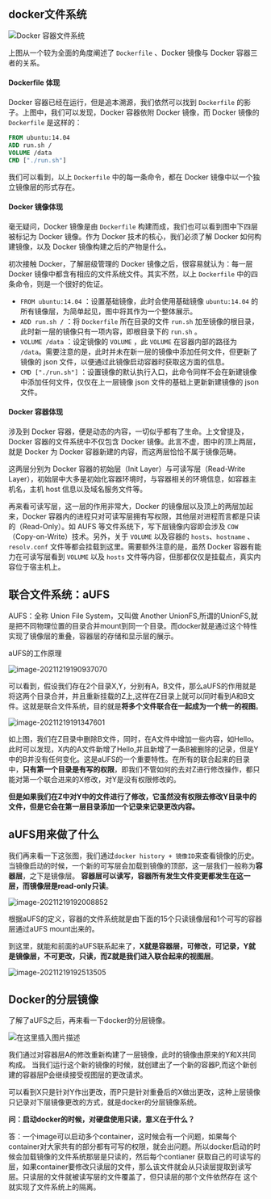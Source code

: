 ## docker文件系统

![Docker 容器文件系统](https://gitee.com/lzw657434763/pictures/raw/master/Blog/20211219193112.png)



上图从一个较为全面的角度阐述了 `Dockerfile` 、Docker 镜像与 Docker 容器三者的关系。

#### Dockerfile 体现

Docker 容器已经在运行，但是追本溯源，我们依然可以找到 `Dockerfile` 的影子。上图中，我们可以发现，Docker 容器依附 Docker 镜像，而 Docker 镜像的 `Dockerfile` 是这样的：

```dockerfile
FROM ubuntu:14.04
ADD run.sh /
VOLUME /data
CMD ["./run.sh"] 
```

我们可以看到，以上 `Dockerfile` 中的每一条命令，都在 Docker 镜像中以一个独立镜像层的形式存在。

#### Docker 镜像体现

毫无疑问，Docker 镜像是由 `Dockerfile` 构建而成，我们也可以看到图中下四层被标记为 Docker 镜像。作为 Docker 技术的核心，我们必须了解 Docker 如何构建镜像，以及 Docker 镜像构建之后的产物是什么。

初次接触 Docker，了解层级管理的 Docker 镜像之后，很容易就认为：每一层 Docker 镜像中都含有相应的文件系统文件。其实不然，以上 `Dockerfile` 中的四条命令，则是一个很好的佐证。

- `FROM ubuntu:14.04` ：设置基础镜像，此时会使用基础镜像 `ubuntu:14.04` 的所有镜像层，为简单起见，图中将其作为一个整体展示。
- `ADD run.sh /` ：将 `Dockerfile` 所在目录的文件 `run.sh` 加至镜像的根目录，此时新一层的镜像只有一项内容，即根目录下的 `run.sh` 。
- `VOLUME /data` ：设定镜像的 `VOLUME` ，此 `VOLUME` 在容器内部的路径为 `/data`。需要注意的是，此时并未在新一层的镜像中添加任何文件，但更新了镜像的 json 文件，以便通过此镜像启动容器时获取这方面的信息。
- `CMD ["./run.sh"]` ：设置镜像的默认执行入口，此命令同样不会在新建镜像中添加任何文件，仅仅在上一层镜像 json 文件的基础上更新新建镜像的 json 文件。



#### Docker 容器体现

涉及到 Docker 容器，便是动态的内容，一切似乎都有了生命。上文曾提及，Docker 容器的文件系统中不仅包含 Docker 镜像。此言不虚，图中的顶上两层，就是 Docker 为 Docker 容器新建的内容，而这两层恰恰不属于镜像范畴。

这两层分别为 Docker 容器的初始层（Init Layer）与可读写层（Read-Write Layer），初始层中大多是初始化容器环境时，与容器相关的环境信息，如容器主机名，主机 host 信息以及域名服务文件等。

再来看可读写层，这一层的作用非常大，Docker 的镜像层以及顶上的两层加起来，Docker 容器内的进程只对可读写层拥有写权限，其他层对进程而言都是只读的（Read-Only）。如 AUFS 等文件系统下，写下层镜像内容即会涉及 `COW` （Copy-on-Write）技术。另外，关于 `VOLUME` 以及容器的 `hosts`、`hostname` 、`resolv.conf` 文件等都会挂载到这里。需要额外注意的是，虽然 Docker 容器有能力在可读写层看到 `VOLUME` 以及 `hosts` 文件等内容，但那都仅仅是挂载点，真实内容位于宿主机上。

## 联合文件系统：aUFS

AUFS：全称 Union File System，又叫做 Another UnionFS,所谓的UnionFS,就是把不同物理位置的目录合并mount到同一个目录。而docker就是通过这个特性实现了镜像层的重叠，容器层的存储和显示层的展示。

aUFS的工作原理


![image-20211219190937070](https://gitee.com/lzw657434763/pictures/raw/master/Blog/20211219190944.png)

可以看到，假设我们存在2个目录X,Y，分别有A，B文件，那么aUFS的作用就是将这两个目录合并，并且重新挂载的Z上,这样在Z目录上就可以同时看到A和B文件。这就是联合文件系统，目的就是**将多个文件联合在一起成为一个统一的视图**。

![image-20211219191347601](https://gitee.com/lzw657434763/pictures/raw/master/Blog/20211219191347.png)

如上图，我们在Z目录中删除B文件，同时，在A文件中增加一些内容，如Hello。此时可以发现，X内的A文件新增了Hello,并且新增了一条B被删除的记录，但是Y中的B并没有任何变化。这是aUFS的一个重要特性。在所有的联合起来的目录中，**只有第一个目录是有写的权限**，即我们不管如何的去对Z进行修改操作，都只能对第一个联合进来的X修改，对Y是没有权限修改的。

**但是如果我们在Z中对Y中的文件进行了修改，它虽然没有权限去修改Y目录中的文件，但是它会在第一层目录添加一个记录来记录更改内容。**

## aUFS用来做了什么

我们再来看一下这张图，我们通过`docker history + 镜像ID`来查看镜像的历史。
当镜像启动的时候，一个新的可写层会加载到镜像的顶部，这一层我们一般称为**容器层**，之下是镜像层。
**容器层可以读写，容器所有发生文件变更都发生在这一层，而镜像层是read-only只读**。

![image-20211219192008852](https://gitee.com/lzw657434763/pictures/raw/master/Blog/20211219192008.png)

根据aUFS的定义，容器的文件系统就是由下面的15个只读镜像层和1个可写的容器层通过aUFS mount出来的。

到这里，就能和前面的aUFS联系起来了，**X就是容器层，可修改，可记录，Y就是镜像层，不可更改，只读，而Z就是我们进入联合起来的视图层**。

![image-20211219192513505](https://gitee.com/lzw657434763/pictures/raw/master/Blog/20211219192513.png)



## Docker的分层镜像

了解了aUFS之后，再来看一下docker的分层镜像。

![在这里插入图片描述](https://gitee.com/lzw657434763/pictures/raw/master/Blog/20211219192545.png)

我们通过对容器层A的修改重新构建了一层镜像，此时的镜像由原来的Y和X共同构成。
当我们运行这个新的镜像的时候，就创建出了一个新的容器P,而这个新创建的容器层P会继续接受视图层的更改请求。

可以看到X只是针对Y作出更改，而P只是针对重叠后的X做出更改，这种上层镜像只记录对下层镜像更改的方式，就是docker的分层镜像系统。



**问：启动docker的时候，对硬盘使用只读，意义在于什么？**

答：一个image可以启动多个container，这时候会有一个问题，如果每个container对大家共有的部分都有可写的权限，就会出问题。所以docker启动的时候会加载镜像的文件系统那层是只读的，然后每个contianer 获取自己的可读写的层，如果container要修改只读层的文件，那么该文件就会从只读层提取到读写层。只读层的文件就被读写层的文件覆盖了，但只读层的那个文件依然存在 这个就实现了文件系统上的隔离。



